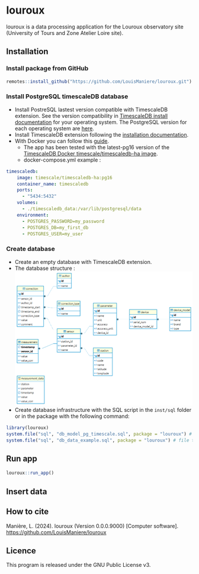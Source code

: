 
<!-- README.md is generated from README.Rmd. Please edit that file -->

# louroux

<!-- badges: start -->
<!-- badges: end -->

louroux is a data processing application for the Louroux observatory
site (University of Tours and Zone Atelier Loire site).

## Installation

### Install package from GitHub

``` r
remotes::install_github("https://github.com/LouisManiere/louroux.git")
```

### Install PostgreSQL timescaleDB database

- Install PostreSQL lastest version compatible with TimescaleDB
  extension. See the version compatibility in [TimescaleDB install
  documentation](https://docs.timescale.com/self-hosted/latest/install/)
  for your operating system. The PostgreSQL version for each operating
  system are [here](https://www.postgresql.org/download/).
- Install TimescaleDB extension following the [installation
  documentation](https://docs.timescale.com/self-hosted/latest/install/).
- With Docker you can follow this
  [guide](https://docs.timescale.com/self-hosted/latest/install/installation-docker/).
  - The app has been tested with the latest-pg16 version of the
    [TimescaleDB Docker timescale/timescaledb-ha
    image](https://hub.docker.com/r/timescale/timescaledb-ha).
  - docker-compose.yml example :

``` yml
timescaledb:
    image: timescale/timescaledb-ha:pg16
    container_name: timescaledb
    ports:
      - "5434:5432"
    volumes:
      - ./timescaledb_data:/var/lib/postgresql/data
    environment:
      - POSTGRES_PASSWORD=my_password
      - POSTGRES_DB=my_first_db
      - POSTGRES_USER=my_user
```

### Create database

- Create an empty database with TimescaleDB extension.
- The database structure : ![](inst/sql/db_model_pg_timescale.png)
- Create database infrastructure with the SQL script in the `inst/sql`
  folder or in the package with the following command:

``` r
library(louroux)
system.file("sql", "db_model_pg_timescale.sql", package = "louroux") # file to create an empty database
system.file("sql", "db_data_example.sql", package = "louroux") # file to add example data
```

## Run app

``` r
louroux::run_app()
```

## Insert data

## How to cite

Manière, L. (2024). louroux (Version 0.0.0.9000) \[Computer software\].
<https://github.com/LouisManiere/louroux>

## Licence

This program is released under the GNU Public License v3.
